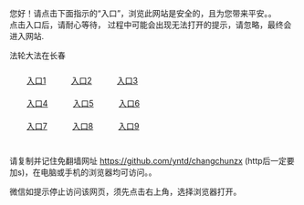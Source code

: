 您好！请点击下面指示的“入口”，浏览此网站是安全的，且为您带来平安。。 <br/>
点击入口后，请耐心等待， 过程中可能会出现无法打开的提示，请忽略，最终会进入网站. </br>

法轮大法在长春<br/>
<div style="padding:10px"><a style="margin:20px" target="_blank" href="https://dprisoiev2d6f.cloudfront.net/2Qpsp?xuqgm" id="ccLink1" rel="nofollow">入口1</a> <a target="_blank" style="margin:20px" href="https://d14cz3onq74z7v.cloudfront.net/2Qpsp?ygogiww" id="ccLink2" rel="nofollow">入口2</a> <a style="margin:20px" target="_blank" href="https://d1n7k1st79sgc6.cloudfront.net/2Qpsp?jngfui" id="ccLink3" rel="nofollow">入口3</a></div>

<div style="padding:10px" ><a style="margin:20px" target="_blank" href="https://dprisoiev2d6f.cloudfront.net/2Qpsp?xuqgm" id="ccLink4" rel="nofollow">入口4</a> <a style="margin:20px" href="https://d14cz3onq74z7v.cloudfront.net/2Qpsp?ygogiww" target="_blank" id="ccLink5" rel="nofollow">入口5</a> <a style="margin:20px" href="https://d1n7k1st79sgc6.cloudfront.net/2Qpsp?jngfui" target="_blank" id="ccLink6" rel="nofollow">入口6</a></div>

<div style="padding:10px"><a style="margin:20px" target="_blank" href="https://dprisoiev2d6f.cloudfront.net/2Qpsp?xuqgm" id="ccLink7" rel="nofollow">入口7</a> <a style="margin:20px" href="https://d14cz3onq74z7v.cloudfront.net/2Qpsp?ygogiww" target="_blank" id="ccLink8" rel="nofollow">入口8</a> <a style="margin:20px" target="_blank" href="https://d1n7k1st79sgc6.cloudfront.net/2Qpsp?jngfui" id="ccLink9" rel="nofollow">入口9</a></div>

<br/>



请复制并记住免翻墙网址 https://github.com/yntd/changchunzx (http后一定要加s)，在电脑或手机的浏览器均可访问。。<br/>

微信如提示停止访问该网页，须先点击右上角，选择浏览器打开。
